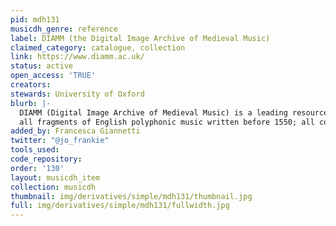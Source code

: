 ```yaml
---
pid: mdh131
musicdh_genre: reference
label: DIAMM (the Digital Image Archive of Medieval Music)
claimed_category: catalogue, collection
link: https://www.diamm.ac.uk/
status: active
open_access: 'TRUE'
creators: 
stewards: University of Oxford
blurb: |-
  DIAMM (Digital Image Archive of Medieval Music) is a leading resource for the study of medieval manuscripts. We present images and metadata for thousands of manuscripts on this website. We also provide a home for scholarly resources and editions, undertake digital restoration of damaged manuscripts and documents, publish high-quality facsimiles, and offer our expertise as consultants. DIAMM is a primarily Musicological resource, though we have photographed early documents for other projects such as the Anglo-Saxon Charters project at Cambridge University (Prof Simon Keynes) and Alison Stones' Arthurian MSS project at the University of Pittsburgh. The remit of the project is to photograph and archive images of:
  all fragments of English polyphonic music written before 1550; all complete sources of English polyphonic music before 1500, and as many as practically possible 1500-1550; all fragments of European polyphony 1300-1450; as many complete manuscripts of European polphony 1300-1450, and beyond as is possible and practicable.
added_by: Francesca Giannetti
twitter: "@jo_frankie"
tools_used: 
code_repository: 
order: '130'
layout: musicdh_item
collection: musicdh
thumbnail: img/derivatives/simple/mdh131/thumbnail.jpg
full: img/derivatives/simple/mdh131/fullwidth.jpg
---
```

